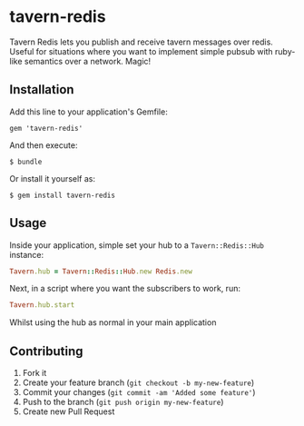 # tavern-redis

Tavern Redis lets you publish and receive tavern messages over redis. Useful for situations where
you want to implement simple pubsub with ruby-like semantics over a network. Magic!

## Installation

Add this line to your application's Gemfile:

    gem 'tavern-redis'

And then execute:

    $ bundle

Or install it yourself as:

    $ gem install tavern-redis

## Usage

Inside your application, simple set your hub to a `Tavern::Redis::Hub` instance:

```ruby
Tavern.hub = Tavern::Redis::Hub.new Redis.new
```

Next, in a script where you want the subscribers to work, run:

```ruby
Tavern.hub.start
```

Whilst using the hub as normal in your main application

## Contributing

1. Fork it
2. Create your feature branch (`git checkout -b my-new-feature`)
3. Commit your changes (`git commit -am 'Added some feature'`)
4. Push to the branch (`git push origin my-new-feature`)
5. Create new Pull Request
